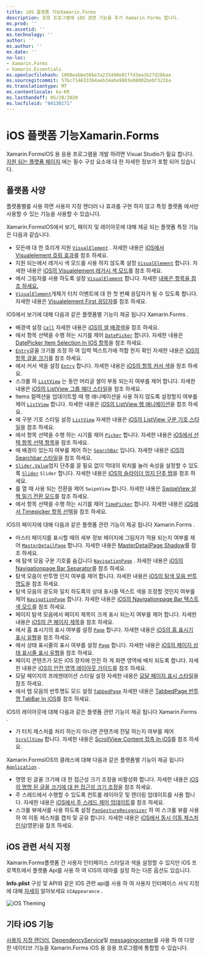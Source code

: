 ```yaml
---
title: iOS 플랫폼 기능Xamarin.Forms
description: 응용 프로그램에 iOS 관련 기능을 추가 Xamarin.Forms 합니다.
ms.prod: ''
ms.assetid: ''
ms.technology: ''
author: ''
ms.author: ''
ms.date: ''
no-loc:
- Xamarin.Forms
- Xamarin.Essentials
ms.openlocfilehash: 1008eab6e56be7a235498e01ffd3ea1b27d2bbae
ms.sourcegitcommit: 57bc714633364aeb34aba9803e88802bebf321ba
ms.translationtype: MT
ms.contentlocale: ko-KR
ms.lasthandoff: 05/28/2020
ms.locfileid: "84130171"
---
```

# <a name="ios-platform-features-in-xamarinforms"></a>iOS 플랫폼 기능Xamarin.Forms

Xamarin.FormsIOS 용 응용 프로그램을 개발 하려면 Visual Studio가 필요 합니다. [지원 되는 플랫폼 페이지](~/get-started/supported-platforms.md) 에는 필수 구성 요소에 대 한 자세한 정보가 포함 되어 있습니다.

## <a name="platform-specifics"></a>플랫폼 사양

플랫폼별를 사용 하면 사용자 지정 렌더러 나 효과를 구현 하지 않고 특정 플랫폼 에서만 사용할 수 있는 기능을 사용할 수 있습니다.

Xamarin.FormsIOS에서 보기, 페이지 및 레이아웃에 대해 제공 되는 플랫폼 특정 기능은 다음과 같습니다.

- 모든에 대 한 흐리게 지원 [`VisualElement`](xref:Xamarin.Forms.VisualElement) . 자세한 내용은 [iOS에서 Visualelement 흐림 효과](visualelement-blur.md)를 참조 하세요.
- 지원 되는에서 레거시 색 모드를 사용 하지 않도록 설정 [`VisualElement`](xref:Xamarin.Forms.VisualElement) 합니다. 자세한 내용은 [iOS의 Visualelement 레거시 색 모드](legacy-color-mode.md)를 참조 하세요.
- 에서 그림자를 사용 하도록 설정 [`VisualElement`](xref:Xamarin.Forms.VisualElement) 합니다. 자세한 [내용은 항목을 참조 하세요.](visualelement-drop-shadow.md)
- [`VisualElement`](xref:Xamarin.Forms.VisualElement)개체가 터치 이벤트에 대 한 첫 번째 응답자가 될 수 있도록 합니다. 자세한 내용은 [Visualelement First 응답자](visualelement-first-responder.md)를 참조 하세요.

IOS에서 보기에 대해 다음과 같은 플랫폼별 기능이 제공 됩니다 Xamarin.Forms .

- 배경색 설정 [`Cell`](xref:Xamarin.Forms.Cell) 자세한 내용은 [iOS의 셀 배경색](cell-background-color.md)을 참조 하세요.
- 에서 항목 선택을 수행 하는 시기를 제어 [`DatePicker`](xref:Xamarin.Forms.DatePicker) 합니다. 자세한 내용은 [DatePicker Item Selection In IOS 항목](datepicker-selection.md)을 참조 하세요.
- [`Entry`](xref:Xamarin.Forms.Entry)글꼴 크기를 조정 하 여 입력 텍스트가에 적합 한지 확인 자세한 내용은 [iOS의 항목 글꼴 크기](entry-font-size.md)를 참조 하세요.
- 에서 커서 색을 설정 [`Entry`](xref:Xamarin.Forms.Entry) 합니다. 자세한 내용은 [iOS의 항목 커서 색](entry-cursor-color.md)을 참조 하세요.
- 스크롤 하 [`ListView`](xref:Xamarin.Forms.ListView) 는 동안 머리글 셀이 부동 되는지 여부를 제어 합니다. 자세한 내용은 [iOS의 ListView 그룹 헤더 스타일](listview-group-header-style.md)을 참조 하세요.
- Items 컬렉션을 업데이트할 때 행 애니메이션을 사용 하지 않도록 설정할지 여부를 제어 [`ListView`](xref:Xamarin.Forms.ListView) 합니다. 자세한 내용은 [iOS의 ListView 행 애니메이션](listview-row-animations.md)을 참조 하세요.
- 에 구분 기호 스타일 설정 [`ListView`](xref:Xamarin.Forms.ListView) 자세한 내용은 [iOS의 ListView 구분 기호 스타일](listview-separator-style.md)을 참조 하세요.
- 에서 항목 선택을 수행 하는 시기를 제어 [`Picker`](xref:Xamarin.Forms.Picker) 합니다. 자세한 내용은 [iOS에서 선택 항목 선택 항목](picker-selection.md)을 참조 하세요.
- 에 배경이 있는지 여부를 제어 하는 [`SearchBar`](xref:Xamarin.Forms.SearchBar) 입니다. 자세한 내용은 [iOS의 Searchbar 스타일](searchbar-style.md)을 참조 하세요.
- [`Slider.Value`](xref:Xamarin.Forms.Slider.Value)엄지 단추를 끌 필요 없이 막대의 위치를 눌러 속성을 설정할 수 있도록 [`Slider`](xref:Xamarin.Forms.Slider) `Slider` 합니다. 자세한 내용은 [iOS의 슬라이더 엄지 단추 탭](slider-thumb.md)을 참조 하세요.
- 를 열 때 사용 되는 전환을 제어 `SwipeView` 합니다. 자세한 내용은 [SwipeView 살짝 밀기 전환 모드](swipeview-swipetransitionmode.md)를 참조 하세요.
- 에서 항목 선택을 수행 하는 시기를 제어 [`TimePicker`](xref:Xamarin.Forms.TimePicker) 합니다. 자세한 내용은 [iOS에서 Timepicker 항목 선택](timepicker-selection.md)을 참조 하세요.

IOS의 페이지에 대해 다음과 같은 플랫폼 관련 기능이 제공 됩니다 Xamarin.Forms .

- 마스터 페이지를 표시할 때의 세부 정보 페이지에 그림자가 적용 되는지 여부를 제어 [`MasterDetailPage`](xref:Xamarin.Forms.MasterDetailPage) 합니다. 자세한 내용은 [MasterDetailPage Shadow](masterdetailpage-shadow.md)를 참조 하세요.
- 에 탐색 모음 구분 기호를 숨깁니다 [`NavigationPage`](xref:Xamarin.Forms.NavigationPage) . 자세한 내용은 [iOS의 Navigationpage Bar Separator](navigation-bar-separator.md)를 참조 하세요.
- 탐색 모음이 반투명 인지 여부를 제어 합니다. 자세한 내용은 [iOS의 탐색 모음 반투명도](navigation-bar-translucent.md)을 참조 하세요.
- 탐색 모음의 광도와 일치 하도록의 상태 표시줄 텍스트 색을 조정할 것인지 여부를 제어 [`NavigationPage`](xref:Xamarin.Forms.NavigationPage) 합니다. 자세한 내용은 [iOS의 Navigationpage Bar 텍스트 색 모드](status-bar-text-color.md)를 참조 하세요.
- 페이지 탐색 모음에서 페이지 제목이 크게 표시 되는지 여부를 제어 합니다. 자세한 내용은 [iOS의 큰 페이지 제목](page-large-title.md)을 참조 하세요.
- 에서 홈 표시기의 표시 여부를 설정 [`Page`](xref:Xamarin.Forms.Page) 합니다. 자세한 내용은 [iOS의 홈 표시기 표시 유형](page-home-indicator.md)을 참조 하세요.
- 에서 상태 표시줄의 표시 여부를 설정 [`Page`](xref:Xamarin.Forms.Page) 합니다. 자세한 내용은 [iOS의 페이지 상태 표시줄 표시 유형](page-status-bar-visibility.md)을 참조 하세요.
- 페이지 콘텐츠가 모든 iOS 장치에 안전 하 게 화면 영역에 배치 되도록 합니다. 자세한 내용은 [iOS의 안전 영역 레이아웃 가이드](page-safe-area-layout.md)를 참조 하세요.
- 모달 페이지의 프레젠테이션 스타일 설정 자세한 내용은 [모달 페이지 표시 스타일](page-presentation-style.md)을 참조 하세요.
- 에서 탭 모음의 반투명도 모드 설정 [`TabbedPage`](xref:Xamarin.Forms.TabbedPage) 자세한 내용은 [TabbedPage 반투명 TabBar In iOS](tabbedpage-translucent-tabbar.md)를 참조 하세요.

IOS의 레이아웃에 대해 다음과 같은 플랫폼 관련 기능이 제공 됩니다 Xamarin.Forms .

- 가 터치 제스처를 처리 하는지 아니면 콘텐츠에 전달 하는지 여부를 제어 [`ScrollView`](xref:Xamarin.Forms.ScrollView) 합니다. 자세한 내용은 [ScrollView Content 접촉 In iOS](scrollview-content-touches.md)를 참조 하세요.

Xamarin.FormsIOS의 클래스에 대해 다음과 같은 플랫폼별 기능이 제공 됩니다 [`Application`](xref:Xamarin.Forms.Application) .

- 명명 된 글꼴 크기에 대 한 접근성 크기 조정을 비활성화 합니다. 자세한 내용은 [iOS의 명명 된 글꼴 크기에 대 한 접근성 크기 조정](named-font-size-scaling.md)을 참조 하세요.
- 주 스레드에서 수행할 수 있도록 컨트롤 레이아웃 및 렌더링 업데이트를 사용 합니다. 자세한 내용은 [iOS에서 주 스레드 제어 업데이트](main-thread-updates-ui.md)를 참조 하세요.
- 스크롤 뷰에서를 사용 하도록 설정 [`PanGestureRecognizer`](xref:Xamarin.Forms.PanGestureRecognizer) 하 여 스크롤 뷰를 사용 하 여 이동 제스처를 캡처 및 공유 합니다. 자세한 내용은 [iOS에서 동시 이동 제스처 인식](application-pan-gesture.md)(영문)을 참조 하세요.

## <a name="ios-specific-formatting"></a>iOS 관련 서식 지정

Xamarin.Forms플랫폼 간 사용자 인터페이스 스타일과 색을 설정할 수 있지만 iOS 프로젝트에서 플랫폼 Api를 사용 하 여 iOS의 테마를 설정 하는 다른 옵션도 있습니다.

**Info.plist** 구성 및 API와 같은 IOS 관련 api를 사용 하 여 사용자 인터페이스 서식 지정에 대해 [자세히](formatting.md) 알아보세요 `UIAppearance` .

![](images/status-white-sml.png "iOS Theming")

## <a name="other-ios-features"></a>기타 iOS 기능

[사용자 지정 렌더러](~/xamarin-forms/app-fundamentals/custom-renderer/index.md), [DependencyService](~/xamarin-forms/app-fundamentals/dependency-service/index.md)및 [messagingcenter](~/xamarin-forms/app-fundamentals/messaging-center.md)를 사용 하 여 다양 한 네이티브 기능을 Xamarin.Forms iOS 용 응용 프로그램에 통합할 수 있습니다.
